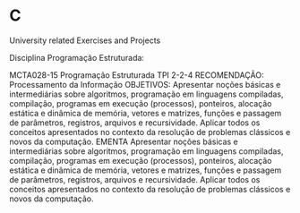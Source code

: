 # C
University related Exercises and Projects

Disciplina Programação Estruturada:

MCTA028-15 Programação Estruturada
TPI 2-2-4
RECOMENDAÇÃO: Processamento da Informação
OBJETIVOS: Apresentar noções básicas e intermediárias sobre algoritmos, programação em
linguagens compiladas, compilação, programas em execução (processos), ponteiros, alocação
estática e dinâmica de memória, vetores e matrizes, funções e passagem de parâmetros, registros,
arquivos e recursividade. Aplicar todos os conceitos apresentados no contexto da resolução de
problemas clássicos e novos da computação.
EMENTA
Apresentar noções básicas e intermediárias sobre algoritmos, programação em linguagens
compiladas, compilação, programas em execução (processos), ponteiros, alocação estática e
dinâmica de memória, vetores e matrizes, funções e passagem de parâmetros, registros, arquivos e
recursividade. Aplicar todos os conceitos apresentados no contexto da resolução de problemas
clássicos e novos da computação.
